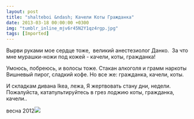 ```yaml
---
layout: post
title: "shalteboi &ndash; Качели Коты Гражданка"
date: 2013-03-18 00:00:00 +0300
img: "tumblr_inline_mjv6r45N2Y1qz4rgp.jpg"
tags: [Imported]
---
```


<span>Вырви руками мое сердце тоже, </span>
<span>великий анестезиолог Данко. </span>
<span>За что мне мурашки-ножи под кожей -</span>
<span>качели, коты, гражданка!</span>

<span>Умоюсь, побреюсь, и волосы тоже.</span>
<span>Стакан алкоголя и грамм наркоты</span>
<span>Вишневый пирог, сладкий кофе. Но все же:</span>
<span>гражданка, качели, коты.</span>

<span>И складкам дивана Ikea, лежа,</span>
<span>Я жертвовать стану дни, недели.</span>
<span>Пожалуйста, катапультируйтесь в грез лоджию</span>
<span>коты, гражданка, качели..</span>

<span>весна 2012![](/blog/assets/img/tumblr_inline_mjv6r45N2Y1qz4rgp.jpg)</span>